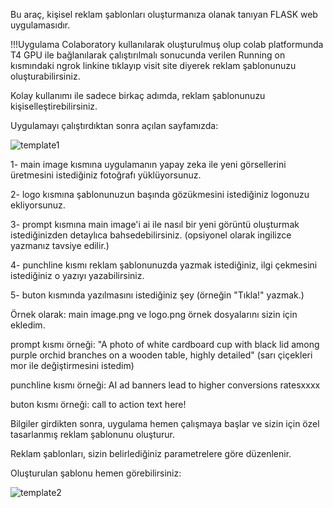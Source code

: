 Bu araç, kişisel reklam şablonları oluşturmanıza olanak tanıyan FLASK web uygulamasıdır.

!!!Uygulama Colaboratory kullanılarak oluşturulmuş olup colab platformunda T4 GPU ile bağlanılarak çalıştırılmalı sonucunda verilen Running on kısmındaki ngrok linkine tıklayıp visit site diyerek reklam şablonunuzu oluşturabilirsiniz.

Kolay kullanımı ile sadece birkaç adımda, reklam şablonunuzu kişiselleştirebilirsiniz. 

Uygulamayı çalıştırdıktan sonra açılan sayfamızda:

![template1](https://github.com/gizemkoklu/Create-Ad-Template-Using-StableDiffusion/assets/93999489/c8d528f1-6014-4c55-aacf-65395b9ff7b6)

1- main image kısmına uygulamanın yapay zeka ile yeni görsellerini üretmesini istediğiniz fotoğrafı yüklüyorsunuz.

2- logo kısmına şablonunuzun başında gözükmesini istediğiniz logonuzu ekliyorsunuz.

3- prompt kısmına main image'i ai ile nasıl bir yeni görüntü oluşturmak istediğinizden detaylıca bahsedebilirsiniz. (opsiyonel olarak ingilizce yazmanız tavsiye edilir.)

4- punchline kısmı reklam şablonunuzda yazmak istediğiniz, ilgi çekmesini istediğiniz o yazıyı yazabilirsiniz.

5- buton kısmında yazılmasını istediğiniz şey (örneğin "Tıkla!" yazmak.)

Örnek olarak:
main image.png ve logo.png örnek dosyalarını sizin için ekledim.

prompt kısmı örneği: "A photo of white cardboard cup with black lid among purple orchid branches on a wooden table, highly detailed"   (sarı çiçekleri mor ile değiştirmesini istedim)

punchline kısmı örneği: AI ad banners lead to higher conversions ratesxxxx

buton kısmı örneği: call to action text here!


Bilgiler girdikten sonra, uygulama hemen çalışmaya başlar ve sizin için özel tasarlanmış reklam şablonunu oluşturur.

Reklam şablonları, sizin belirlediğiniz parametrelere göre düzenlenir. 

Oluşturulan şablonu hemen görebilirsiniz:

![template2](https://github.com/gizemkoklu/Create-Ad-Template-Using-StableDiffusion/assets/93999489/af6e0031-b583-458e-a992-b84b9dd0524d)


